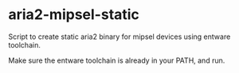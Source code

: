 aria2-mipsel-static
===================

Script to create static aria2 binary for mipsel devices using entware toolchain.

Make sure the entware toolchain is already in your PATH, and run.
